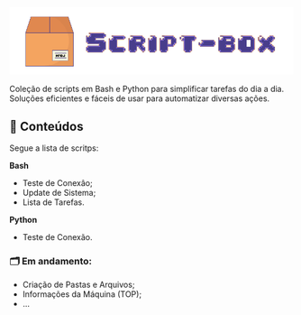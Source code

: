 <p align="center">
	<img src="images/script-box.png" ></a>
</p>

Coleção de scripts em Bash e Python para simplificar tarefas do dia a dia. Soluções eficientes e fáceis de usar para automatizar diversas ações.

## 💾 Conteúdos
Segue a lista de scritps:

<strong>Bash</strong>
- Teste de Conexâo;
- Update de Sistema;
- Lista de Tarefas.

<strong>Python</strong>
- Teste de Conexão.

### 🗂️ Em andamento: 
- Criação de Pastas e Arquivos;
- Informações da Máquina (TOP);
- ...

